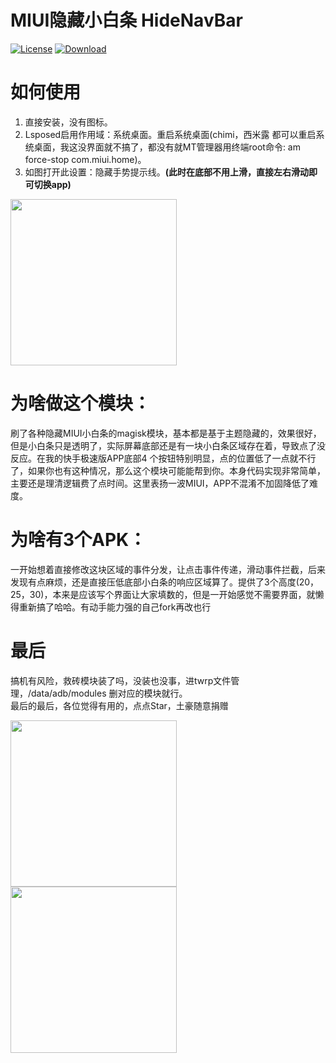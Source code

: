 # MIUI隐藏小白条 HideNavBar

[![License](https://img.shields.io/badge/License%20-GPLv3.0%20-337ab7.svg)](https://www.gnu.org/licenses/gpl-3.0.html#license-text)
[![Download](https://img.shields.io/badge/下载%20-Releasev1.0%20-5ce500.svg)](https://github.com/a709560839/HideNavBar/releases/tag/v1.0)

# 如何使用
1. 直接安装，没有图标。
2. Lsposed启用作用域：系统桌面。重启系统桌面(chimi，西米露 都可以重启系统桌面，我这没界面就不搞了，都没有就MT管理器用终端root命令: am force-stop com.miui.home)。
3. 如图打开此设置：隐藏手势提示线。**(此时在底部不用上滑，直接左右滑动即可切换app)**
<div>
<img src="https://github.com/a709560839/HideNavBar/blob/main/screenshot/screenshot1.jpg" width="266">
</div>

# 为啥做这个模块：
刷了各种隐藏MIUI小白条的magisk模块，基本都是基于主题隐藏的，效果很好，但是小白条只是透明了，实际屏幕底部还是有一块小白条区域存在着，导致点了没反应。在我的快手极速版APP底部4
个按钮特别明显，点的位置低了一点就不行了，如果你也有这种情况，那么这个模块可能能帮到你。本身代码实现非常简单，主要还是理清逻辑费了点时间。这里表扬一波MIUI，APP不混淆不加固降低了难度。

# 为啥有3个APK：
一开始想着直接修改这块区域的事件分发，让点击事件传递，滑动事件拦截，后来发现有点麻烦，还是直接压低底部小白条的响应区域算了。提供了3个高度(20，25，30)，本来是应该写个界面让大家填数的，但是一开始感觉不需要界面，就懒得重新搞了哈哈。有动手能力强的自己fork再改也行

# 最后
搞机有风险，救砖模块装了吗，没装也没事，进twrp文件管理，/data/adb/modules 删对应的模块就行。  
最后的最后，各位觉得有用的，点点Star，土豪随意捐赠

<div>
<img src="https://github.com/a709560839/HideNavBar/blob/main/screenshot/alipay.jpg" width="266">
<img src="https://github.com/a709560839/HideNavBar/blob/main/screenshot/wechat.jpg" width="266" >
</div>